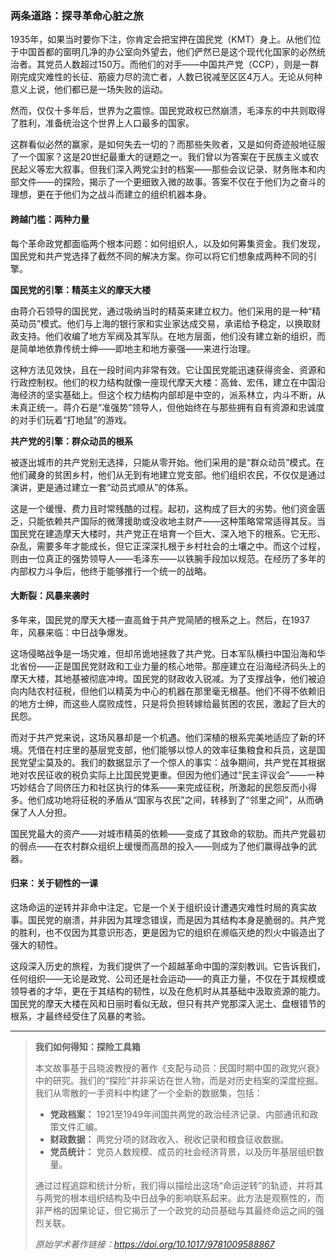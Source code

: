 ### 两条道路：探寻革命心脏之旅

1935年，如果当时要你下注，你肯定会把宝押在国民党（KMT）身上。从他们位于中国首都的窗明几净的办公室向外望去，他们俨然已是这个现代化国家的必然统治者。其党员人数超过150万。而他们的对手——中国共产党（CCP），则是一群刚完成灾难性的长征、筋疲力尽的流亡者，人数已锐减至区区4万人。无论从何种意义上说，他们都已是一场失败的运动。

然而，仅仅十多年后，世界为之震惊。国民党政权已然崩溃，毛泽东的中共则取得了胜利，准备统治这个世界上人口最多的国家。

这群看似必然的赢家，是如何失去一切的？而那些失败者，又是如何奇迹般地征服了一个国家？这是20世纪最重大的谜题之一。我们曾以为答案在于民族主义或农民起义等宏大叙事。但我们深入两党尘封的档案——那些会议记录、财务账本和内部文件——的探险，揭示了一个更细致入微的故事。答案不仅在于他们为之奋斗的理想，更在于他们为之战斗而建立的组织机器本身。

#### 跨越门槛：两种力量

每个革命政党都面临两个根本问题：如何组织人，以及如何筹集资金。我们发现，国民党和共产党选择了截然不同的解决方案。你可以将它们想象成两种不同的引擎。

**国民党的引擎：精英主义的摩天大楼**

由蒋介石领导的国民党，通过吸纳当时的精英来建立权力。他们采用的是一种“精英动员”模式。他们与上海的银行家和实业家达成交易，承诺给予稳定，以换取财政支持。他们收编了地方军阀及其军队。在地方层面，他们没有建立新的组织，而是简单地依靠传统士绅——即地主和地方豪强——来进行治理。

这种方法见效快，且在一段时间内非常有效。它让国民党能迅速获得资金、资源和行政控制权。他们的权力结构就像一座现代摩天大楼：高耸、宏伟，建立在中国沿海经济的坚实基础上。但这个权力结构内部却是中空的，派系林立，内斗不断，从未真正统一。蒋介石是“准强势”领导人，但他始终在与那些拥有自有资源和忠诚度的对手们玩着“打地鼠”的游戏。

**共产党的引擎：群众动员的根系**

被逐出城市的共产党别无选择，只能从零开始。他们采用的是“群众动员”模式。在他们藏身的贫困乡村，他们从无到有地建立党支部。他们组织农民，不仅仅是通过演讲，更是通过建立一套“动员式顺从”的体系。

这是一个缓慢、费力且时常残酷的过程。起初，这构成了巨大的劣势。他们资金匮乏，只能依赖共产国际的微薄援助或没收地主财产——这种策略常常适得其反。当国民党在建造摩天大楼时，共产党正在培育一个巨大、深入地下的根系。它无形、杂乱，需要多年才能成长，但它正深深扎根于乡村社会的土壤之中。而这个过程，则由一位真正的强势领导人——毛泽东——以铁腕手段加以规范。在经历了多年的内部权力斗争后，他终于能够推行一个统一的战略。

#### 大断裂：风暴来袭时

多年来，国民党的摩天大楼一直高耸于共产党简陋的根系之上。然后，在1937年，风暴来临：中日战争爆发。

这场侵略战争是一场灾难，但却吊诡地拯救了共产党。日本军队横扫中国沿海和华北省份——正是国民党财政和工业力量的核心地带。那座建立在沿海经济码头上的摩天大楼，其地基被彻底冲垮。国民党的财政收入锐减。为了支撑战争，他们被迫向内陆农村征税，但他们以精英为中心的机器在那里毫无根基。他们不得不依赖旧的地方士绅，而这些人腐败成性，只是将负担转嫁给最贫困的农民，激起了巨大的民怨。

而对于共产党来说，这场风暴却是一个机遇。他们深植的根系完美地适应了新的环境。凭借在村庄里的基层党支部，他们能够以惊人的效率征集粮食和兵员，这是国民党望尘莫及的。我们的数据显示了一个惊人的事实：战争期间，共产党在其根据地对农民征收的税负实际上比国民党更重。但因为他们通过“民主评议会”——一种巧妙结合了同侪压力和社区执行的体系——来完成征税，所激起的民怨反而小得多。他们成功地将征税的矛盾从“国家与农民”之间，转移到了“邻里之间”，从而确保了人人分担。

国民党最大的资产——对城市精英的依赖——变成了其致命的软肋。而共产党最初的弱点——在农村群众组织上缓慢而高昂的投入——则成为了他们赢得战争的武器。

#### 归来：关于韧性的一课

这场命运的逆转并非命中注定。它是一个关于组织设计遭遇灾难性时局的真实故事。国民党的崩溃，并非因为其理念错误，而是因为其结构本身是脆弱的。共产党的胜利，也不仅因为其意识形态，更是因为它的组织在濒临灭绝的烈火中锻造出了强大的韧性。

这段深入历史的旅程，为我们提供了一个超越革命中国的深刻教训。它告诉我们，任何组织——无论是政党、公司还是社会运动——的真正力量，不仅在于其规模或领导者的才华，更在于其结构的韧性，以及在危机时从其基础中汲取资源的能力。国民党的摩天大楼在风和日丽时看似无敌，但只有共产党那深入泥土、盘根错节的根系，才最终经受住了风暴的考验。

***

> **我们如何得知：探险工具箱**
>
> 本文故事基于吕晓波教授的著作《支配与动员：民国时期中国的政党兴衰》中的研究。我们的“探险”并非采访在世人物，而是对历史档案的深度挖掘。我们从零散的一手资料中构建了一个全新的数据集，包括：
>
> *   **党政档案：** 1921至1949年间国共两党的政治经济记录、内部通讯和政策文件汇编。
> *   **财政数据：** 两党分项的财政收入、税收记录和粮食征收数据。
> *   **党员统计：** 党员人数规模、成员的社会经济背景，以及历年基层组织数量。
>
> 通过过程追踪和统计分析，我们得以描绘出这场“命运逆转”的轨迹，并将其与两党的根本组织结构及中日战争的影响联系起来。此方法是观察性的，而非严格的因果论证，但它揭示了一个政党的动员基础与其最终命运之间的强烈关联。
>
> *原始学术著作链接：https://doi.org/10.1017/9781009588867*